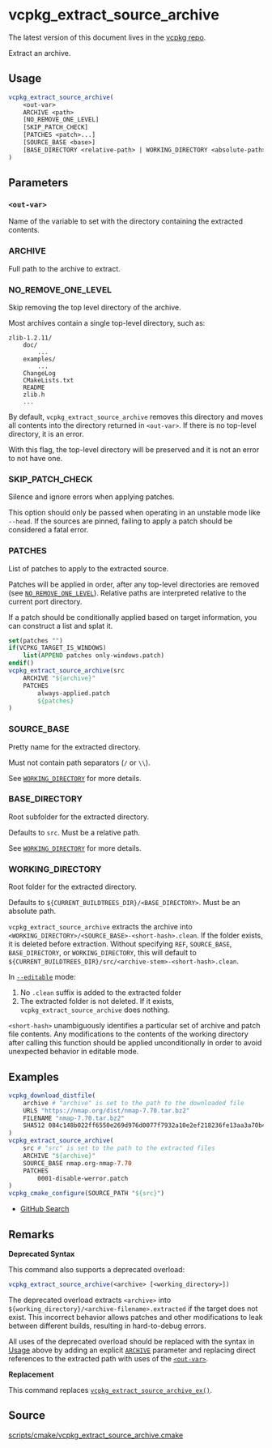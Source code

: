 # vcpkg_extract_source_archive

The latest version of this document lives in the [vcpkg repo](https://github.com/Microsoft/vcpkg/blob/master/docs/maintainers/vcpkg_extract_source_archive.md).

Extract an archive.

## Usage
```cmake
vcpkg_extract_source_archive(
    <out-var>
    ARCHIVE <path>
    [NO_REMOVE_ONE_LEVEL]
    [SKIP_PATCH_CHECK]
    [PATCHES <patch>...]
    [SOURCE_BASE <base>]
    [BASE_DIRECTORY <relative-path> | WORKING_DIRECTORY <absolute-path>]
)
```

## Parameters

<a id="out-var"></a>

### `<out-var>`

Name of the variable to set with the directory containing the extracted contents.

### ARCHIVE

Full path to the archive to extract.

### NO_REMOVE_ONE_LEVEL

Skip removing the top level directory of the archive.

Most archives contain a single top-level directory, such as:

```
zlib-1.2.11/
    doc/
        ...
    examples/
        ...
    ChangeLog
    CMakeLists.txt
    README
    zlib.h
    ...
```

By default, `vcpkg_extract_source_archive` removes this directory and moves all contents into the directory returned in `<out-var>`. If there is no top-level directory, it is an error.

With this flag, the top-level directory will be preserved and it is not an error to not have one.

### SKIP_PATCH_CHECK

Silence and ignore errors when applying patches.

This option should only be passed when operating in an unstable mode like `--head`. If the sources are pinned, failing to apply a patch should be considered a fatal error.

### PATCHES

List of patches to apply to the extracted source.

Patches will be applied in order, after any top-level directories are removed (see [`NO_REMOVE_ONE_LEVEL`](#no_remove_one_level)). Relative paths are interpreted relative to the current port directory.

If a patch should be conditionally applied based on target information, you can construct a list and splat it.

```cmake
set(patches "")
if(VCPKG_TARGET_IS_WINDOWS)
    list(APPEND patches only-windows.patch)
endif()
vcpkg_extract_source_archive(src
    ARCHIVE "${archive}"
    PATCHES
        always-applied.patch
        ${patches}
)
```

### SOURCE_BASE

Pretty name for the extracted directory.

Must not contain path separators (`/` or `\\`).

See [`WORKING_DIRECTORY`](#working_directory) for more details.

### BASE_DIRECTORY

Root subfolder for the extracted directory.

Defaults to `src`. Must be a relative path.

See [`WORKING_DIRECTORY`](#working_directory) for more details.

### WORKING_DIRECTORY

Root folder for the extracted directory.

Defaults to `${CURRENT_BUILDTREES_DIR}/<BASE_DIRECTORY>`. Must be an absolute path.

`vcpkg_extract_source_archive` extracts the archive into `<WORKING_DIRECTORY>/<SOURCE_BASE>-<short-hash>.clean`. If the folder exists, it is deleted before extraction. Without specifying `REF`, `SOURCE_BASE`, `BASE_DIRECTORY`, or `WORKING_DIRECTORY`, this will default to `${CURRENT_BUILDTREES_DIR}/src/<archive-stem>-<short-hash>.clean`.

In [`--editable`](../commands/install.md#editable) mode:
1. No `.clean` suffix is added to the extracted folder
2. The extracted folder is not deleted. If it exists, `vcpkg_extract_source_archive` does nothing.

`<short-hash>` unambiguously identifies a particular set of archive and patch file contents.
Any modifications to the contents of the working directory after calling this function should be applied unconditionally
in order to avoid unexpected behavior in editable mode.

## Examples

```cmake
vcpkg_download_distfile(
    archive # "archive" is set to the path to the downloaded file
    URLS "https://nmap.org/dist/nmap-7.70.tar.bz2"
    FILENAME "nmap-7.70.tar.bz2"
    SHA512 084c148b022ff6550e269d976d0077f7932a10e2ef218236fe13aa3a70b4eb6506df03329868fc68cb3ce78e4360b200f5a7a491d3145028fed679ef1c9ecae5
)
vcpkg_extract_source_archive(
    src # "src" is set to the path to the extracted files
    ARCHIVE "${archive}"
    SOURCE_BASE nmap.org-nmap-7.70
    PATCHES
        0001-disable-werror.patch
)
vcpkg_cmake_configure(SOURCE_PATH "${src}")
```

* [GitHub Search](https://github.com/microsoft/vcpkg/search?q=vcpkg_extract_source_archive+path%3A%2Fports)

## Remarks

**Deprecated Syntax**

This command also supports a deprecated overload:

```cmake
vcpkg_extract_source_archive(<archive> [<working_directory>])
```

The deprecated overload extracts `<archive>` into `${working_directory}/<archive-filename>.extracted` if the target does not exist. This incorrect behavior allows patches and other modifications to leak between different builds, resulting in hard-to-debug errors.

All uses of the deprecated overload should be replaced with the syntax in [Usage](#usage) above by adding an explicit [`ARCHIVE`](#archive) parameter and replacing direct references to the extracted path with uses of the [`<out-var>`](#out-var).

**Replacement**

This command replaces [`vcpkg_extract_source_archive_ex()`](vcpkg_extract_source_archive_ex.md).

## Source
[scripts/cmake/vcpkg\_extract\_source\_archive.cmake](https://github.com/Microsoft/vcpkg/blob/master/scripts/cmake/vcpkg_extract_source_archive.cmake)
